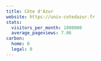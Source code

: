 ```yaml
---
title: Côte d'Azur
website: https://univ-cotedazur.fr
stats:
  visitors_per_month: 1000000
  average_pageviews: 7.06
carbon:
  home: 0
  legal: 0
---
```

